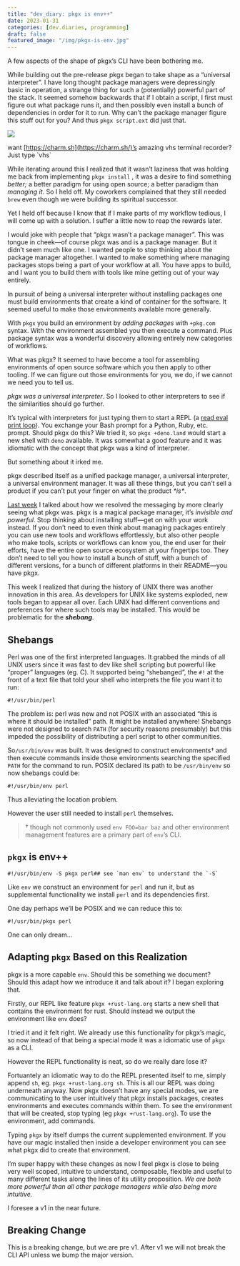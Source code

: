 ```yaml
---
title: "dev_diary: pkgx is env++"
date: 2023-01-31
categories: [dev.diaries, programming]
draft: false
featured_image: "/img/pkgx-is-env.jpg"
---
```


A few aspects of the shape of pkgx’s CLI have been bothering me.

While building out the pre-release pkgx began to take shape as a “universal interpreter”. I have long thought package managers were depressingly basic in operation, a strange thing for such a (potentially) powerful part of the stack. It seemed somehow backwards that if I obtain a script, I first must figure out what package runs it, and then possibly even install a bunch of dependencies in order for it to run. Why can’t the package manager figure this stuff out for you? And thus `pkgx script.ext` did just that.

![](https://miro.medium.com/v2/resize:fit:1000/1*7F_695_rMJ8JNn7Sa_pR9g.jpeg)

want [https://charm.sh](https://charm.sh/)’s amazing vhs terminal recorder? Just type \`vhs\`

While iterating around this I realized that it wasn’t laziness that was holding me back from implementing `pkgx install` , it was a desire to find something _better;_ a better paradigm for using open source; a better paradigm than _managing it_. So I held off. My coworkers complained that they still needed `brew` even though we were building its spiritual successor.

Yet I held off because I know that if I make parts of my workflow tedious, I will come up with a solution. I suffer a little now to reap the rewards later.

I would joke with people that “pkgx wasn’t a package manager”. This was tongue in cheek—of course pkgx was and is a package manager. But it didn’t seem much like one. I wanted people to stop thinking about the package manager altogether. I wanted to make something where managing packages stops being a part of your workflow at all. You have apps to build, and I want you to build them with tools like mine getting out of your way entirely.

In pursuit of being a universal interpreter without installing packages one must build environments that create a kind of container for the software. It seemed useful to make those environments available more generally.

With `pkgx` you build an environment by _adding packages_ with `+pkg.com` syntax. With the environment assembled you then execute a command. Plus package syntax was a wonderful discovery allowing entirely new categories of workflows.

What was pkgx? It seemed to have become a tool for assembling environments of open source software which you then apply to other tooling. If we can figure out those environments for you, we do, if we cannot we need you to tell us.

_pkgx was a_ _universal interpreter_. So I looked to other interpreters to see if the similarities should go further.

It’s typical with interpreters for just typing them to start a REPL (a [read eval print loop](https://en.wikipedia.org/wiki/Read%E2%80%93eval%E2%80%93print_loop)). You exchange your Bash prompt for a Python, Ruby, etc. prompt. Should pkgx do this? We tried it, so `pkgx +deno.land` would start a new shell with `deno` available. It was somewhat a good feature and it was idiomatic with the concept that pkgx was a kind of interpreter.

But something about it irked me.

pkgx described itself as a unified package manager, a universal interpreter, a universal environment manager. It was all these things, but you can’t sell a product if you can’t put your finger on what the product _\*is\*_.

[Last week](https://blog.pkgx.dev/dev_diary-finding-the-fun) I talked about how we resolved the messaging by more clearly seeing what pkgx was. pkgx is a magical package manager, it’s _invisible and powerful_. Stop thinking about installing stuff—get on with your work instead. If you don’t need to even think about managing packages entirely you can use new tools and workflows effortlessly, but also other people who make tools, scripts or workflows can know you, the end user for their efforts, have the entire open source ecosystem at your fingertips too. They don’t need to tell you how to install a bunch of stuff, with a bunch of different versions, for a bunch of different platforms in their README—you have pkgx.

This week I realized that during the history of UNIX there was another innovation in this area. As developers for UNIX like systems exploded, new tools began to appear all over. Each UNIX had different conventions and preferences for where such tools may be installed. This would be problematic for the **_shebang_**.

## Shebangs

Perl was one of the first interpreted languages. It grabbed the minds of all UNIX users since it was fast to dev like shell scripting but powerful like “proper” languages (eg. C). It supported being “shebanged”, the `#!` at the front of a text file that told your shell who interprets the file you want it to run:

```
#!/usr/bin/perl
```

The problem is: perl was new and not POSIX with an associated “this is where it should be installed” path. It might be installed anywhere! Shebangs were not designed to search `PATH` (for security reasons presumably) but this impeded the possibility of distributing a perl script to other communities.

So`/usr/bin/env` was built. It was designed to construct environments† and then execute commands inside those environments searching the specified `PATH` for the command to run. POSIX declared its path to be `/usr/bin/env` so now shebangs could be:

```
#!/usr/bin/env perl
```

Thus alleviating the location problem.

However the user still needed to install `perl` themselves.

> † though not commonly used `env FOO=bar baz` and other environment management features are a primary part of `env`’s CLI.

## `pkgx` is env++

```
#!/usr/bin/env -S pkgx perl## see `man env` to understand the `-S`
```

Like `env` we construct an environment for `perl` and run it, but as supplemental functionality we install `perl` and its dependencies first.

One day perhaps we’ll be POSIX and we can reduce this to:

```
#!/usr/bin/pkgx perl
```

One can only dream…

## Adapting `pkgx` Based on this Realization

pkgx is a more capable `env`. Should this be something we document? Should this adapt how we introduce it and talk about it? I began exploring that.

Firstly, our REPL like feature `pkgx +rust-lang.org` starts a new shell that contains the environment for rust. Should instead we output the environment like `env` does?

I tried it and it felt right. We already use this functionality for pkgx’s magic, so now instead of that being a special mode it was a idiomatic use of `pkgx` as a CLI.

However the REPL functionality is neat, so do we really dare lose it?

Fortuantely an idiomatic way to do the REPL presented itself to me, simply append `sh`, eg. `pkgx +rust-lang.org sh`. This is all our REPL was doing underneath anyway. Now pkgx doesn’t have any special modes, we are communicating to the user intuitively that pkgx installs packages, creates environments and executes commands within them. To see the environment that will be created, stop typing (eg `pkgx +rust-lang.org`). To use the environment, add commands.

Typing `pkgx` by itself dumps the current supplemented environment. If you have our magic installed then inside a developer environment you can see what pkgx did to create that environment.

I’m super happy with these changes as now I feel pkgx is close to being very well scoped, intuitive to understand, composable, flexible and useful to many different tasks along the lines of its utility proposition. _We are both more powerful than all other package managers while also being more intuitive._

I foresee a v1 in the near future.

## Breaking Change

This is a breaking change, but we are pre v1. After v1 we will not break the CLI API unless we bump the major version.
